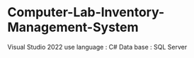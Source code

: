 ﻿# Computer-Lab-Inventory-Management-System
Visual Studio 2022 
use language : C#
Data base : SQL Server
